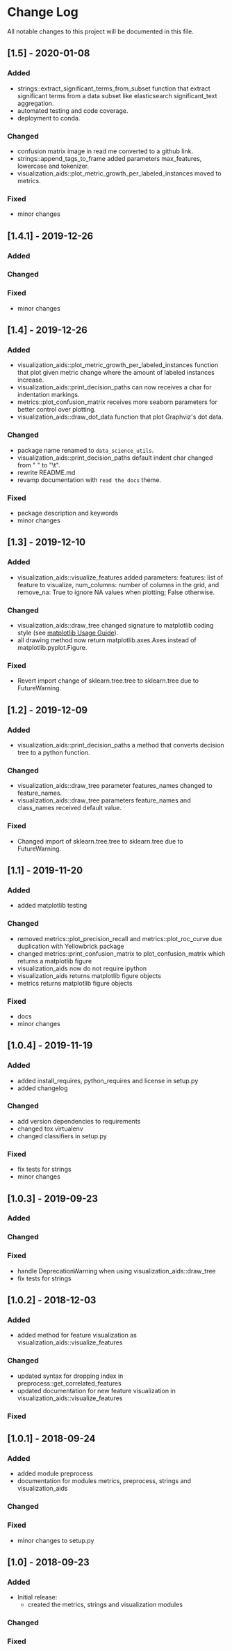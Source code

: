 # Change Log
All notable changes to this project will be documented in this file.

## [1.5] - 2020-01-08
### Added
 - strings::extract_significant_terms_from_subset function that extract significant terms from a data subset like 
 elasticsearch significant_text aggregation.
 - automated testing and code coverage.
 - deployment to conda.
### Changed
- confusion matrix image in read me converted to a github link.
- strings::append_tags_to_frame added parameters max_features, lowercase and tokenizer.
- visualization_aids::plot_metric_growth_per_labeled_instances moved to metrics.
### Fixed
- minor changes

## [1.4.1] - 2019-12-26
### Added

### Changed

### Fixed
- minor changes

## [1.4] - 2019-12-26
### Added
- visualization_aids::plot_metric_growth_per_labeled_instances function that plot given metric change where the amount 
of labeled instances increase.
- visualization_aids::print_decision_paths can now receives a char for indentation markings.
- metrics::plot_confusion_matrix receives more seaborn parameters for better control over plotting.
- visualization_aids::draw_dot_data function that plot Graphviz's dot data.
### Changed
- package name renamed to ```data_science_utils```.
- visualization_aids::print_decision_paths default indent char changed from "  " to "\t".
- rewrite README.md
- revamp documentation with ```read the docs``` theme.
### Fixed
- package description and keywords
- minor changes

## [1.3] - 2019-12-10
### Added
- visualization_aids::visualize_features added parameters: features: list of feature to visualize, 
num_columns: number of columns in the grid, and remove_na: True to ignore NA values when plotting; False otherwise.
### Changed
- visualization_aids::draw_tree changed signature to matplotlib coding style 
(see [matplotlib Usage Guide](https://matplotlib.org/tutorials/introductory/usage.html#coding-styles)).
- all drawing method now return matplotlib.axes.Axes instead of matplotlib.pyplot.Figure.
### Fixed
- Revert import change of sklearn.tree.tree to sklearn.tree due to FutureWarning.


## [1.2] - 2019-12-09
### Added
- visualization_aids::print_decision_paths a method that converts decision tree to a python function.
### Changed
- visualization_aids::draw_tree parameter features_names changed to feature_names.
- visualization_aids::draw_tree parameters feature_names and class_names received default value.
### Fixed
- Changed import of sklearn.tree.tree to sklearn.tree due to FutureWarning.

## [1.1] - 2019-11-20
### Added
- added matplotlib testing
### Changed
- removed metrics::plot_precision_recall and metrics::plot_roc_curve due duplication with Yellowbrick package
- changed metrics::print_confusion_matrix to plot_confusion_matrix which returns a matplotlib figure
- visualization_aids now do not require ipython
- visualization_aids returns matplotlib figure objects
- metrics returns matplotlib figure objects
### Fixed
- docs
- minor changes

## [1.0.4] - 2019-11-19
### Added
- added install_requires, python_requires and license in setup.py
- added changelog
### Changed
- add version dependencies to requirements
- changed tox virtualenv
- changed classifiers in setup.py
### Fixed
- fix tests for strings
- minor changes

## [1.0.3] - 2019-09-23
### Added

### Changed

### Fixed
- handle DeprecationWarning when using visualization_aids::draw_tree
- fix tests for strings

## [1.0.2] - 2018-12-03
### Added
- added method for feature visualization as visualization_aids::visualize_features
### Changed
- updated syntax for dropping index in preprocess::get_correlated_features
- updated documentation for new feature visualization in visualization_aids::visualize_features
### Fixed

## [1.0.1] - 2018-09-24
### Added
- added module preprocess
- documentation for modules metrics, preprocess, strings and visualization_aids
### Changed
 
### Fixed
- minor changes to setup.py

## [1.0] - 2018-09-23
### Added
- Initial release:
    - created the metrics, strings and visualization modules
### Changed
 
### Fixed